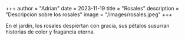 +++
author = "Adrian"
date = 2023-11-19
title = "Rosales"
description = "Descripcion sobre los rosales"
image = "/images/rosales.jpeg"
+++

En el jardín, los rosales despiertan con gracia, sus pétalos susurran historias de color y fragancia eterna.